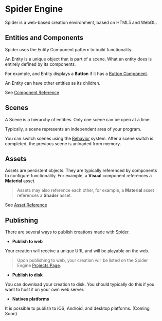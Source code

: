
# Spider Engine

Spider is a web-based creation environment, based on HTML5 and WebGL.

## Entities and Components

Spider uses the Entity Component pattern to build functionality.

An Entity is a unique object that is part of a scene. What an entity does is entirely defined by its components.

For example, and Entity displays a **Button** if it has a [Button Component](components.md).

An Entity can have other entities as its children.

See [Component Reference](components.md)

## Scenes

A Scene is a hierarchy of entities. Only one scene can be open at a time.

Typically, a scene represents an independent area of your program.

You can switch scenes using the [Behavior](/behavior/) system. After a scene switch is completed, the previous scene is unloaded from memory.

## Assets

Assets are persistent objects. They are typically referenced by components to configure functionality. For example, a **Visual** component references a **Material** asset.

> Assets may also reference each other, for example, a **Material** asset references a **Shader** asset.

See [Asset Reference](assets.md)

## Publishing

There are several ways to publish creations made with Spider.

* **Publish to web**

Your creation will receive a unique URL and will be playable on the web.
> Upon publishing to web, your creation will be listed on the Spider Engine [Projects Page](https://spiderengine.io/projects).

* **Publish to disk**

You can download your creation to disk. You should typically do this if you want to host it on your own web server. 

* **Natives platforms**

It is possible to publish to iOS, Android, and desktop platforms. (Coming Soon)
